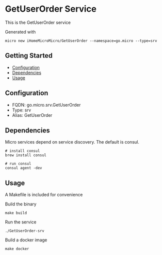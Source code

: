 # GetUserOrder Service

This is the GetUserOrder service

Generated with

```
micro new iHomeMicroMicro/GetUserOrder --namespace=go.micro --type=srv
```

## Getting Started

- [Configuration](#configuration)
- [Dependencies](#dependencies)
- [Usage](#usage)

## Configuration

- FQDN: go.micro.srv.GetUserOrder
- Type: srv
- Alias: GetUserOrder

## Dependencies

Micro services depend on service discovery. The default is consul.

```
# install consul
brew install consul

# run consul
consul agent -dev
```

## Usage

A Makefile is included for convenience

Build the binary

```
make build
```

Run the service
```
./GetUserOrder-srv
```

Build a docker image
```
make docker
```